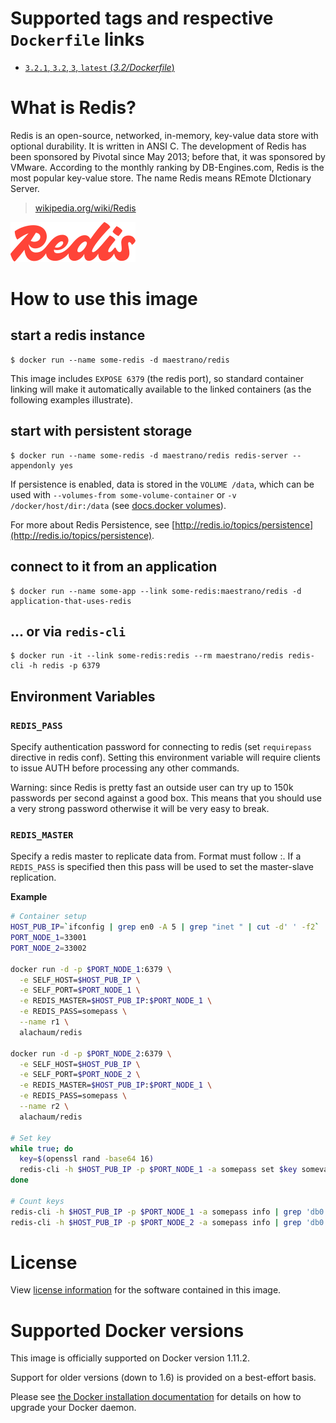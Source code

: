 # Supported tags and respective `Dockerfile` links

-	[`3.2.1`, `3.2`, `3`, `latest` (*3.2/Dockerfile*)](https://github.com/maestrano/redis/blob/master/3.2/Dockerfile)

# What is Redis?

Redis is an open-source, networked, in-memory, key-value data store with optional durability. It is written in ANSI C. The development of Redis has been sponsored by Pivotal since May 2013; before that, it was sponsored by VMware. According to the monthly ranking by DB-Engines.com, Redis is the most popular key-value store. The name Redis means REmote DIctionary Server.

> [wikipedia.org/wiki/Redis](https://en.wikipedia.org/wiki/Redis)

![logo](https://raw.githubusercontent.com/docker-library/docs/01c12653951b2fe592c1f93a13b4e289ada0e3a1/redis/logo.png)

# How to use this image

## start a redis instance

```console
$ docker run --name some-redis -d maestrano/redis
```

This image includes `EXPOSE 6379` (the redis port), so standard container linking will make it automatically available to the linked containers (as the following examples illustrate).

## start with persistent storage

```console
$ docker run --name some-redis -d maestrano/redis redis-server --appendonly yes
```

If persistence is enabled, data is stored in the `VOLUME /data`, which can be used with `--volumes-from some-volume-container` or `-v /docker/host/dir:/data` (see [docs.docker volumes](http://docs.docker.com/userguide/dockervolumes/)).

For more about Redis Persistence, see [http://redis.io/topics/persistence](http://redis.io/topics/persistence).

## connect to it from an application

```console
$ docker run --name some-app --link some-redis:maestrano/redis -d application-that-uses-redis
```

## ... or via `redis-cli`

```console
$ docker run -it --link some-redis:redis --rm maestrano/redis redis-cli -h redis -p 6379
```

## Environment Variables

### `REDIS_PASS`

Specify authentication password for connecting to redis (set `requirepass` directive in redis conf). Setting this environment variable will require clients to issue AUTH <PASSWORD> before processing any other commands.

Warning: since Redis is pretty fast an outside user can try up to 150k passwords per second against a good box. This means that you should
use a very strong password otherwise it will be very easy to break.

### `REDIS_MASTER`

Specify a redis master to replicate data from. Format must follow <host>:<port>. If a `REDIS_PASS` is specified then this pass will be used to set the master-slave replication.

**Example**
```sh
# Container setup
HOST_PUB_IP=`ifconfig | grep en0 -A 5 | grep "inet " | cut -d' ' -f2`
PORT_NODE_1=33001
PORT_NODE_2=33002

docker run -d -p $PORT_NODE_1:6379 \
  -e SELF_HOST=$HOST_PUB_IP \
  -e SELF_PORT=$PORT_NODE_1 \
  -e REDIS_MASTER=$HOST_PUB_IP:$PORT_NODE_1 \
  -e REDIS_PASS=somepass \
  --name r1 \
  alachaum/redis

docker run -d -p $PORT_NODE_2:6379 \
  -e SELF_HOST=$HOST_PUB_IP \
  -e SELF_PORT=$PORT_NODE_2 \
  -e REDIS_MASTER=$HOST_PUB_IP:$PORT_NODE_1 \
  -e REDIS_PASS=somepass \
  --name r2 \
  alachaum/redis

# Set key
while true; do
  key=$(openssl rand -base64 16)
  redis-cli -h $HOST_PUB_IP -p $PORT_NODE_1 -a somepass set $key somevalue
done

# Count keys
redis-cli -h $HOST_PUB_IP -p $PORT_NODE_1 -a somepass info | grep 'db0' | cut -d',' -f1 | cut -d'=' -f2
redis-cli -h $HOST_PUB_IP -p $PORT_NODE_2 -a somepass info | grep 'db0' | cut -d',' -f1 | cut -d'=' -f2
```

# License

View [license information](http://redis.io/topics/license) for the software contained in this image.

# Supported Docker versions

This image is officially supported on Docker version 1.11.2.

Support for older versions (down to 1.6) is provided on a best-effort basis.

Please see [the Docker installation documentation](https://docs.docker.com/installation/) for details on how to upgrade your Docker daemon.
